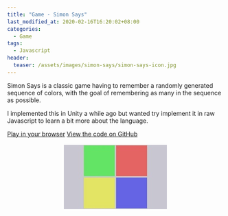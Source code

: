 ```yaml
---
title: "Game - Simon Says"
last_modified_at: 2020-02-16T16:20:02+08:00
categories:
  - Game
tags:
  - Javascript
header:
  teaser: /assets/images/simon-says/simon-says-icon.jpg
---
```


Simon Says is a classic game having to remember a randomly generated sequence of colors, with the goal of remembering as many in the sequence as possible.

I implemented this in Unity a while ago but wanted try implement it in raw Javascript to learn a bit more about the language.

<div>
    <a href="https://chriswoodcodes.net/simon-says/" class="btn btn--info">Play in your browser</a>
    <a href="https://github.com/ChrisWoody/simon-says/" rel="noreferrer noopener" target="_blank" class="btn btn--primary">View the code on GitHub</a>
</div>

<br />

<img style="margin-left:auto;margin-right:auto;display:block" src="/assets/images/simon-says/simon-says-icon.jpg">
